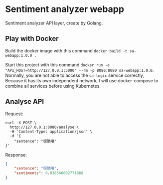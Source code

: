 # Sentiment analyzer webapp
Sentiment analyzer API layer, create by Golang.

## Play with Docker
Build the docker image with this command `docker build -t sa-webapp:1.0.0 .`

Start this project with this command `docker run -e "API_HOST=http://127.0.0.1:5000" --rm -p 8080:8080 sa-webapp:1.0.0`.
Normally, you are not able to access the `sa-logic` service correctly, Because it has its own independent network, 
I will use docker-compose to combine all services before using Kubernetes.

## Analyse API
Request:
```
curl -X POST \
  http://127.0.0.1:8080/analyse \
  -H 'Content-Type: application/json' \
  -d '{
	"sentence": "很酷哦"
}'
```

Response:
```json
{
    "sentence": "很酷哦",
    "sentiments": 0.838566002771668
}
```
